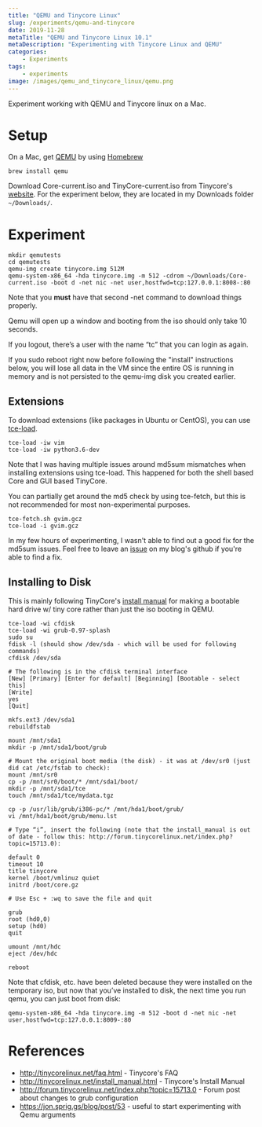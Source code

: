 ```yaml
---
title: "QEMU and Tinycore Linux"
slug: /experiments/qemu-and-tinycore
date: 2019-11-28
metaTitle: "QEMU and Tinycore Linux 10.1"
metaDescription: "Experimenting with Tinycore Linux and QEMU"
categories:
    - Experiments
tags:
    - experiments
image: /images/qemu_and_tinycore_linux/qemu.png
---
```


Experiment working with QEMU and Tinycore linux on a Mac.

# Setup

On a Mac, get [QEMU](https://www.qemu.org/) by using [Homebrew](https://brew.sh/)

```shell
brew install qemu
```

Download Core-current.iso and TinyCore-current.iso from Tinycore's [website](http://tinycorelinux.net/downloads.html). For the experiment below, they are located in my Downloads folder `~/Downloads/`.

# Experiment

```shell
mkdir qemutests
cd qemutests 
qemu-img create tinycore.img 512M
qemu-system-x86_64 -hda tinycore.img -m 512 -cdrom ~/Downloads/Core-current.iso -boot d -net nic -net user,hostfwd=tcp:127.0.0.1:8008-:80
```

Note that you **must** have that second -net command to download things properly.

Qemu will open up a window and booting from the iso should only take 10 seconds.

If you logout, there’s a user with the name “tc” that you can login as again.

If you sudo reboot right now before following the "install" instructions below, you will lose all data in the VM since the entire OS is running in memory and is not persisted to the qemu-img disk you created earlier.

## Extensions

To download extensions (like packages in Ubuntu or CentOS), you can use [tce-load](http://wiki.tinycorelinux.net/wiki:tce-load).

```shell
tce-load -iw vim
tce-load -iw python3.6-dev
```

Note that I was having multiple issues around md5sum mismatches when installing extensions using tce-load. This happened for both the shell based Core and GUI based TinyCore.

You can partially get around the md5 check by using tce-fetch, but this is not recommended for most non-experimental purposes.

```shell
tce-fetch.sh gvim.gcz
tce-load -i gvim.gcz
```

In my few hours of experimenting, I wasn't able to find out a good fix for the md5sum issues. Feel free to leave an [issue](https://github.com/Flux159/blog/issues) on my blog's github if you're able to find a fix.

## Installing to Disk

This is mainly following TinyCore's [install manual](http://tinycorelinux.net/install_manual.html) for making a bootable hard drive w/ tiny core rather than just the iso booting in QEMU.

```shell
tce-load -wi cfdisk
tce-load -wi grub-0.97-splash
sudo su
fdisk -l (should show /dev/sda - which will be used for following commands)
cfdisk /dev/sda

# The following is in the cfdisk terminal interface
[New] [Primary] [Enter for default] [Beginning] [Bootable - select this]
[Write]
yes
[Quit]

mkfs.ext3 /dev/sda1
rebuildfstab

mount /mnt/sda1
mkdir -p /mnt/sda1/boot/grub

# Mount the original boot media (the disk) - it was at /dev/sr0 (just did cat /etc/fstab to check):
mount /mnt/sr0
cp -p /mnt/sr0/boot/* /mnt/sda1/boot/
mkdir -p /mnt/sda1/tce
touch /mnt/sda1/tce/mydata.tgz

cp -p /usr/lib/grub/i386-pc/* /mnt/hda1/boot/grub/
vi /mnt/hda1/boot/grub/menu.lst

# Type “i”, insert the following (note that the install_manual is out of date - follow this: http://forum.tinycorelinux.net/index.php?topic=15713.0):

default 0
timeout 10
title tinycore
kernel /boot/vmlinuz quiet
initrd /boot/core.gz

# Use Esc + :wq to save the file and quit

grub
root (hd0,0)
setup (hd0)
quit

umount /mnt/hdc
eject /dev/hdc

reboot
```

Note that cfdisk, etc. have been deleted because they were installed on the temporary iso, but now that you’ve installed to disk, the next time you run qemu, you can just boot from disk:

```shell
qemu-system-x86_64 -hda tinycore.img -m 512 -boot d -net nic -net user,hostfwd=tcp:127.0.0.1:8009-:80 
```

# References
- http://tinycorelinux.net/faq.html - Tinycore's FAQ
- http://tinycorelinux.net/install_manual.html - Tinycore's Install Manual
- http://forum.tinycorelinux.net/index.php?topic=15713.0 - Forum post about changes to grub configuration
- https://jon.sprig.gs/blog/post/53 - useful to start experimenting with Qemu arguments
